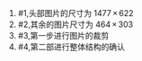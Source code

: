<ol>
    <li>#1,头部图片的尺寸为 1477 × 622</li>
    <li>#2,其余的图片尺寸为 464 × 303</li>
    <li>#3,第一步进行图片的裁剪</li>
    <li>#4,第二部进行整体结构的确认</li>
</ol>
